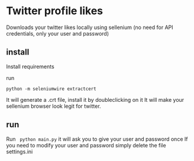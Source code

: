 # Twitter profile likes

Downloads your twitter likes locally using sellenium (no need for API credentials, only your user and password)

## install

Install requirements

run 
```
python -m seleniumwire extractcert
```

It will generate a .crt file, install it by doubleclicking on it
It will make your sellenium browser look legit for twitter.

## run

Run ``` python main.py``` it will ask you to give your user and password once
If you need to modify your user and password simply delete the file settings.ini